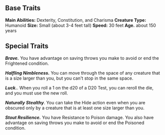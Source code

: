 ## Base Traits

**Main Abilities:** Dexterity, Constitution, and Charisma
**Creature Type:** Humanoid
**Size:** Small (about 3-4 feet tall)
**Speed:** 30 feet
**Age.** about 150 years


## Special Traits

***Brave.*** You have advantage on saving throws you make to avoid or end the Frightened condition.

***Halfling Nimbleness.*** You can move through the space of any creature that is a size larger than you, but you can't stop in the same space.

***Luck.***. When you roll a 1 on the d20 of a D20 Test, you can reroll the die, and you must use the new roll.

***Naturally Stealthy***. You can take the Hide action even when you are obscured only by a creature that is at least one size larger than you.

***Stout Resilience.*** You have Resistance to Poison damage. You also have advantage on saving throws you make to avoid or end the Poisoned condition.

